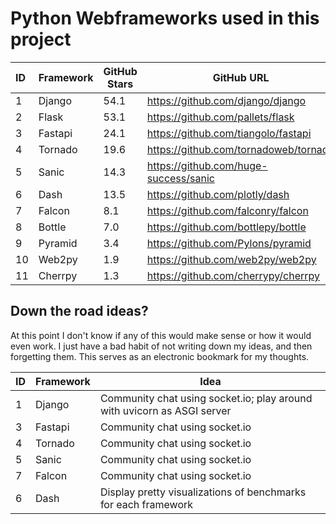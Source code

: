 # Python Webframeworks used in this project

| ID | Framework | GitHub Stars | GitHub URL                            |
|:---|-----------|--------------|---------------------------------------|
| 1  | Django    | 54.1         | https://github.com/django/django      |
| 2  | Flask     | 53.1         | https://github.com/pallets/flask      |
| 3  | Fastapi   | 24.1         | https://github.com/tiangolo/fastapi   |
| 4  | Tornado   | 19.6         | https://github.com/tornadoweb/tornado |
| 5  | Sanic     | 14.3         | https://github.com/huge-success/sanic |
| 6  | Dash      | 13.5         | https://github.com/plotly/dash        |
| 7  | Falcon    |  8.1         | https://github.com/falconry/falcon    |
| 8  | Bottle    |  7.0         | https://github.com/bottlepy/bottle    |
| 9  | Pyramid   |  3.4         | https://github.com/Pylons/pyramid     |
| 10 | Web2py    |  1.9         | https://github.com/web2py/web2py      |
| 11 | Cherrpy   |  1.3         | https://github.com/cherrypy/cherrpy   |


## Down the road ideas?

At this point I don't know if any of this would make sense or how it would even work. I
just have a bad habit of not writing down my ideas, and then forgetting them. This serves
as an electronic bookmark for my thoughts.

| ID | Framework | Idea                                                                    |
|:---|-----------|-------------------------------------------------------------------------|
| 1  | Django    | Community chat using socket.io; play around with uvicorn as ASGI server |
| 3  | Fastapi   | Community chat using socket.io                                          |
| 4  | Tornado   | Community chat using socket.io                                          |
| 5  | Sanic     | Community chat using socket.io                                          |
| 7  | Falcon    | Community chat using socket.io                                          |
| 6  | Dash      | Display pretty visualizations of benchmarks for each framework          | 
